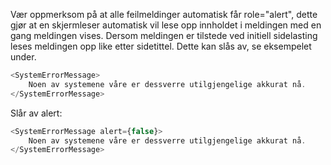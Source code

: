 Vær oppmerksom på at alle feilmeldinger automatisk får role="alert", dette gjør at en skjermleser automatisk vil lese opp innholdet i meldingen med en gang meldingen vises. Dersom meldingen er tilstede ved initiell sidelasting leses meldingen opp like etter sidetittel. Dette kan slås av, se eksempelet under.

```js
<SystemErrorMessage>
    Noen av systemene våre er dessverre utilgjengelige akkurat nå.
</SystemErrorMessage>
```

Slår av alert:

```js
<SystemErrorMessage alert={false}>
    Noen av systemene våre er dessverre utilgjengelige akkurat nå.
</SystemErrorMessage>
```
